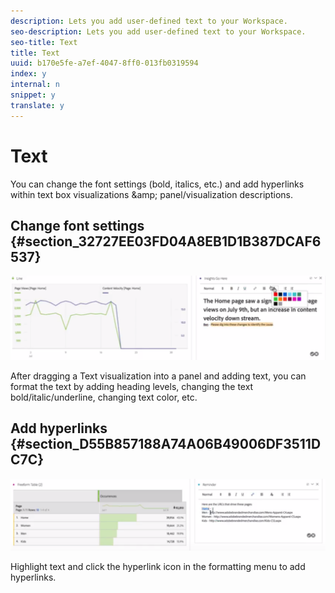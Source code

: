 ```yaml
---
description: Lets you add user-defined text to your Workspace.
seo-description: Lets you add user-defined text to your Workspace.
seo-title: Text
title: Text
uuid: b170e5fe-a7ef-4047-8ff0-013fb0319594
index: y
internal: n
snippet: y
translate: y
---
```


# Text

You can change the font settings (bold, italics, etc.) and add hyperlinks within text box visualizations &amp;amp; panel/visualization descriptions. 

## Change font settings {#section_32727EE03FD04A8EB1D1B387DCAF6537}

![](../../assets/rich-text1.png) 

After dragging a Text visualization into a panel and adding text, you can format the text by adding heading levels, changing the text bold/italic/underline, changing text color, etc. 

## Add hyperlinks {#section_D55B857188A74A06B49006DF3511DC7C}

![](../../assets/rich-text2.png) 

Highlight text and click the hyperlink icon in the formatting menu to add hyperlinks. 
